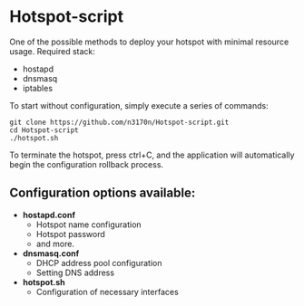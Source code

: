 # Hotspot-script

One of the possible methods to deploy your hotspot with minimal resource usage. 
Required stack: 
- hostapd
- dnsmasq
- iptables

To start without configuration, simply execute a series of commands:
```
git clone https://github.com/n3170n/Hotspot-script.git
cd Hotspot-script
./hotspot.sh
```

To terminate the hotspot, press ctrl+C, and the application will automatically begin the configuration rollback process.

## Configuration options available: 
- **hostapd.conf**
  - Hotspot name configuration
  - Hotspot password
  - and more.
- **dnsmasq.conf**
  - DHCP address pool configuration
  - Setting DNS address
- **hotspot.sh**
  - Configuration of necessary interfaces
